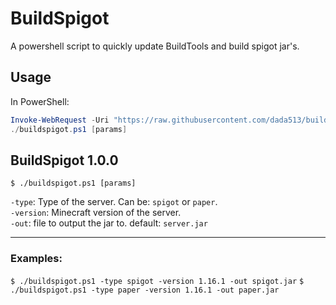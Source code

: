 # BuildSpigot

A powershell script to quickly update BuildTools and build spigot jar's.

## Usage

In PowerShell:

```powershell
Invoke-WebRequest -Uri "https://raw.githubusercontent.com/dada513/build-spigot/master/buildspigot.ps1" -OutFile "buildspigot.ps1"
./buildspigot.ps1 [params]
```

## BuildSpigot 1.0.0

`$ ./buildspigot.ps1 [params]`

`-type`: Type of the server. Can be: `spigot` or `paper`.  
`-version`: Minecraft version of the server.  
`-out`: file to output the jar to. default: `server.jar`

---

### Examples:

`$ ./buildspigot.ps1 -type spigot -version 1.16.1 -out spigot.jar`
`$ ./buildspigot.ps1 -type paper -version 1.16.1 -out paper.jar`
